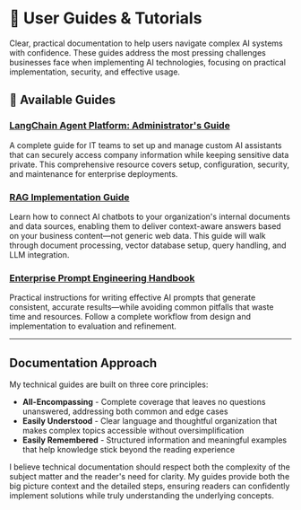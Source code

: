 # 🧭 User Guides & Tutorials

Clear, practical documentation to help users navigate complex AI systems with confidence. These guides address the most pressing challenges businesses face when implementing AI technologies, focusing on practical implementation, security, and effective usage.

## 📂 Available Guides

### **[LangChain Agent Platform: Administrator's Guide](https://github.com/CRollins6020/CRollins6020/blob/main/User-Guides/langchain-agent-platform-admin-guide.md)**

A complete guide for IT teams to set up and manage custom AI assistants that can securely access company information while keeping sensitive data private. This comprehensive resource covers setup, configuration, security, and maintenance for enterprise deployments.

### **[RAG Implementation Guide](https://github.com/CRollins6020/CRollins6020/blob/main/User-Guides/rag-implementation-guide.md)**

Learn how to connect AI chatbots to your organization's internal documents and data sources, enabling them to deliver context-aware answers based on your business content—not generic web data. This guide will walk through document processing, vector database setup, query handling, and LLM integration.

### **[Enterprise Prompt Engineering Handbook](https://github.com/CRollins6020/CRollins6020/blob/main/User-Guides/Enterprise%20Prompt%20Engineering%20Handbook.md)**

Practical instructions for writing effective AI prompts that generate consistent, accurate results—while avoiding common pitfalls that waste time and resources. Follow a complete workflow from design and implementation to evaluation and refinement.

---

## Documentation Approach

My technical guides are built on three core principles:

- **All-Encompassing** - Complete coverage that leaves no questions unanswered, addressing both common and edge cases
- **Easily Understood** - Clear language and thoughtful organization that makes complex topics accessible without oversimplification
- **Easily Remembered** - Structured information and meaningful examples that help knowledge stick beyond the reading experience

I believe technical documentation should respect both the complexity of the subject matter and the reader's need for clarity. My guides provide both the big picture context and the detailed steps, ensuring readers can confidently implement solutions while truly understanding the underlying concepts.
